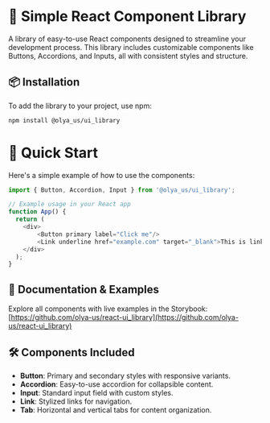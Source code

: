 # 🌟 Simple React Component Library

A library of easy-to-use React components designed to streamline your development process. This library includes customizable components like Buttons, Accordions, and Inputs, all with consistent styles and structure.

## 📦 Installation
To add the library to your project, use npm:
```bash
npm install @olya_us/ui_library
```

# 🚀 Quick Start
Here's a simple example of how to use the components:

```javascript
import { Button, Accordion, Input } from '@olya_us/ui_library';

// Example usage in your React app
function App() {
  return (
    <div>
        <Button primary label="Click me"/>
        <Link underline href="example.com" target="_blank">This is link</Link>
    </div>
  );
}
```

## 📖 Documentation & Examples
Explore all components with live examples in the Storybook: [https://github.com/olya-us/react-ui_library](https://github.com/olya-us/react-ui_library)

## 🛠️ Components Included
- **Button**: Primary and secondary styles with responsive variants.
- **Accordion**: Easy-to-use accordion for collapsible content.
- **Input**: Standard input field with custom styles.
- **Link**: Stylized links for navigation.
- **Tab**: Horizontal and vertical tabs for content organization.